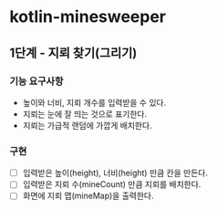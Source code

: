 # kotlin-minesweeper
## 1단계 - 지뢰 찾기(그리기)
### 기능 요구사항
- 높이와 너비, 지뢰 개수를 입력받을 수 있다.
- 지뢰는 눈에 잘 띄는 것으로 표기한다.
- 지뢰는 가급적 랜덤에 가깝게 배치한다.

### 구현
- [ ] 입력받은 높이(height), 너비(height) 만큼 칸을 만든다.
- [ ] 입력받은 지뢰 수(mineCount) 만큼 지뢰를 배치한다.
- [ ] 화면에 지뢰 맵(mineMap)을 출력한다.